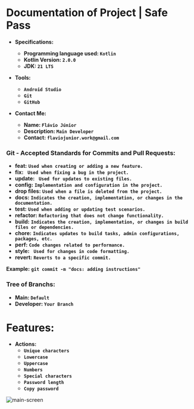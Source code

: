 # Documentation of Project | Safe Pass
- **Specifications:**
  - **Programming language used: ` Kotlin `**
  - **Kotlin Version: ` 2.0.0 `**
  - **JDK: ` 21 LTS `**

- **Tools:**
  - **` Android Studio `**
  - **` Git `**
  - **` GitHub `**

- **Contact Me:**
  - **Name: ` Flávio Júnior `**
  - **Description: ` Main Developer `**
  - **Contact: ` flaviojunior.work@gmail.com `**

### Git - Accepted Standards for Commits and Pull Requests:
- **feat:** **` Used when creating or adding a new feature. `**
- **fix:** **`  Used when fixing a bug in the project. `**
- **update:** **`  Used for updates to existing files. `**
- **config:** **` Implementation and configuration in the project. `**
- **drop files:** **` Used when a file is deleted from the project. `**
- **docs:** **` Indicates the creation, implementation, or changes in the documentation. `**
- **test:** **` Used when adding or updating test scenarios. `**
- **refactor:** **` Refactoring that does not change functionality. `**
- **build:** **` Indicates the creation, implementation, or changes in build files or dependencies. `**
- **chore:** **` Indicates updates to build tasks, admin configurations, packages, etc. `**
- **perf:** **` Code changes related to performance. `**
- **style:** **`  Used for changes in code formatting. `**
- **revert:** **` Reverts to a specific commit. `**

**Example:** **` git commit -m "docs: adding instructions" `**

### Tree of Branchs:
- **Main: ` Default `**
- **Developer: ` Your Branch `**


# Features:
- **Actions:**
  - **` Unique characters `**
  - **` Lowercase `**
  - **` Uppercase `**
  - **` Numbers `**
  - **` Special characters `**
  - **` Password length `**
  - **` Copy password `**
 
![main-screen](https://github.com/user-attachments/assets/d53c88d8-eacb-45c4-adcd-4777108ea1d8)
